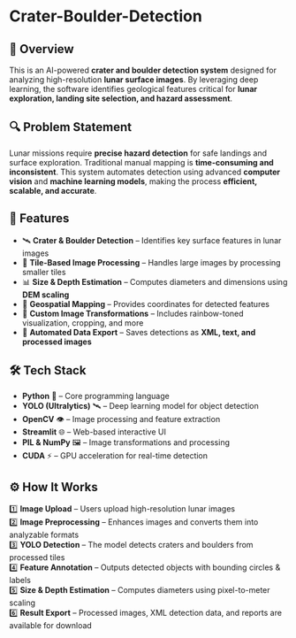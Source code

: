 # Crater-Boulder-Detection
 
## 📌 Overview  
This is an AI-powered **crater and boulder detection system** designed for analyzing high-resolution **lunar surface images**. By leveraging deep learning, the software identifies geological features critical for **lunar exploration, landing site selection, and hazard assessment**.  

## 🔍 Problem Statement  
Lunar missions require **precise hazard detection** for safe landings and surface exploration. Traditional manual mapping is **time-consuming and inconsistent**. This system automates detection using advanced **computer vision** and **machine learning models**, making the process **efficient, scalable, and accurate**.  

## 🚀 Features  
- 🛰 **Crater & Boulder Detection** – Identifies key surface features in lunar images  
- 🔄 **Tile-Based Image Processing** – Handles large images by processing smaller tiles  
- 📊 **Size & Depth Estimation** – Computes diameters and dimensions using **DEM scaling**  
- 📍 **Geospatial Mapping** – Provides coordinates for detected features  
- 🎨 **Custom Image Transformations** – Includes rainbow-toned visualization, cropping, and more  
- 📂 **Automated Data Export** – Saves detections as **XML, text, and processed images**  

## 🛠 Tech Stack  
- **Python** 🐍 – Core programming language  
- **YOLO (Ultralytics)** 🛰 – Deep learning model for object detection  
- **OpenCV** 👁 – Image processing and feature extraction  
- **Streamlit** 🌐 – Web-based interactive UI  
- **PIL & NumPy** 🖼 – Image transformations and processing  
- **CUDA** ⚡ – GPU acceleration for real-time detection  

## ⚙️ How It Works  
1️⃣ **Image Upload** – Users upload high-resolution lunar images  
2️⃣ **Image Preprocessing** – Enhances images and converts them into analyzable formats  
3️⃣ **YOLO Detection** – The model detects craters and boulders from processed tiles  
4️⃣ **Feature Annotation** – Outputs detected objects with bounding circles & labels  
5️⃣ **Size & Depth Estimation** – Computes diameters using pixel-to-meter scaling  
6️⃣ **Result Export** – Processed images, XML detection data, and reports are available for download  



